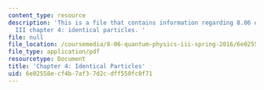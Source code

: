 ```yaml
---
content_type: resource
description: 'This is a file that contains information regarding 8.06 quantum physics
  III chapter 4: identical particles. '
file: null
file_location: /coursemedia/8-06-quantum-physics-iii-spring-2016/6e02558ecf4b7af37d2cdff550fc0f71_MIT8_06S16_chap4.pdf
file_type: application/pdf
resourcetype: Document
title: 'Chapter 4: Identical Particles'
uid: 6e02558e-cf4b-7af3-7d2c-dff550fc0f71
---
```

